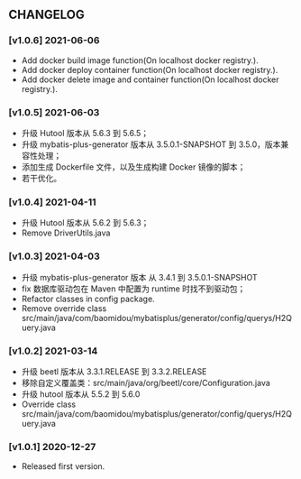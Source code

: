 ## CHANGELOG
### [v1.0.6] 2021-06-06
- Add docker build image function(On localhost docker registry.).
- Add docker deploy container function(On localhost docker registry.).
- Add docker delete image and container function(On localhost docker registry.).

### [v1.0.5] 2021-06-03
- 升级 Hutool 版本从 5.6.3 到 5.6.5；
- 升级 mybatis-plus-generator 版本从 3.5.0.1-SNAPSHOT 到 3.5.0，版本兼容性处理；
- 添加生成 Dockerfile 文件，以及生成构建 Docker 镜像的脚本；
- 若干优化。

### [v1.0.4] 2021-04-11
- 升级 Hutool 版本从 5.6.2 到 5.6.3；
- Remove DriverUtils.java

### [v1.0.3] 2021-04-03
- 升级 mybatis-plus-generator 版本 从 3.4.1 到 3.5.0.1-SNAPSHOT
- fix 数据库驱动包在 Maven 中配置为 <scope>runtime</scope> 时找不到驱动包；
- Refactor classes in config package.
- Remove override class src/main/java/com/baomidou/mybatisplus/generator/config/querys/H2Query.java

### [v1.0.2] 2021-03-14
- 升级 beetl 版本从 3.3.1.RELEASE 到 3.3.2.RELEASE
- 移除自定义覆盖类：src/main/java/org/beetl/core/Configuration.java
- 升级 hutool 版本从 5.5.2 到 5.6.0
- Override class src/main/java/com/baomidou/mybatisplus/generator/config/querys/H2Query.java

### [v1.0.1] 2020-12-27
- Released first version.